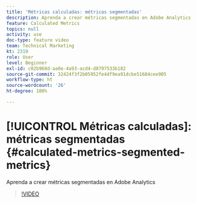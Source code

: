 ```yaml
---
title: 'Métricas calculadas: métricas segmentadas'
description: Aprenda a crear métricas segmentadas en Adobe Analytics
feature: Calculated Metrics
topics: null
activity: use
doc-type: feature video
team: Technical Marketing
kt: 2319
role: User
level: Beginner
exl-id: c02b968d-aa0e-4a93-acd4-d8797533b182
source-git-commit: 32424f3f2b05952fe4df9ea91dcbe51684cee905
workflow-type: ht
source-wordcount: '26'
ht-degree: 100%

---
```


# [!UICONTROL Métricas calculadas]: métricas segmentadas {#calculated-metrics-segmented-metrics}

Aprenda a crear métricas segmentadas en Adobe Analytics

>[!VIDEO](https://video.tv.adobe.com/v/25409/?quality=12)
